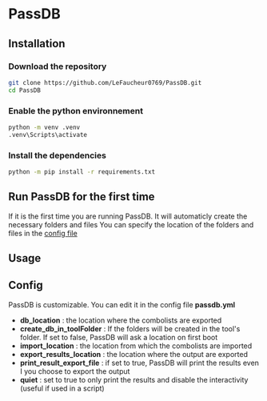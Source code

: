 # PassDB

## Installation

### Download the repository

```bash
git clone https://github.com/LeFaucheur0769/PassDB.git
cd PassDB
```

### Enable the python environnement 

```bash
python -m venv .venv
.venv\Scripts\activate    
```

### Install the dependencies

```bash
python -m pip install -r requirements.txt
```


## Run PassDB for the first time

If it is the first time you are running PassDB. It will automaticly create the necessary folders and files
You can specify the location of the folders and files in the [config file](#config)

## Usage

## Config

PassDB is customizable. You can edit it in the config file **passdb.yml**
- **db_location** : the location where the combolists are exported
- **create_db_in_toolFolder** : If the folders will be created in the tool's folder. If set to false, PassDB will ask a location on first boot
- **import_location** : the location from which the combolists are imported
- **export_results_location** : the location where the output are exported
- **print_result_export_file** : if set to true, PassDB will print the results even I you choose to export the output
- **quiet** : set to true to only print the results and disable the interactivity (useful if used in a script)
